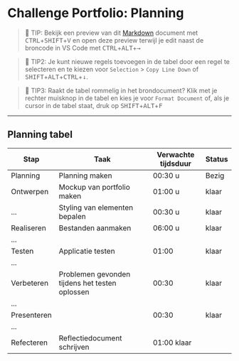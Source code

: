 # Challenge Portfolio: Planning

> :rocket: TIP: Bekijk een preview van dit [Markdown](https://guides.github.com/features/mastering-markdown/) document met <kbd>CTRL</kbd>+<kbd>SHIFT</kbd>+<kbd>V</kbd> en open deze preview terwijl je edit naast de broncode in VS Code met <kbd>CTRL</kbd>+<kbd>ALT</kbd>+<kbd>→</kbd>

> :rocket: TIP2: Je kunt nieuwe regels toevoegen in de tabel door een regel te selecteren en te kiezen voor `Selection` > `Copy Line Down` of <kbd>SHIFT</kbd>+<kbd>ALT</kbd>+<kbd>CTRL</kbd>+<kbd>↓</kbd>. 

> :rocket: TIP3: Raakt de tabel rommelig in het brondocument? Klik met je rechter muisknop in de tabel en kies je voor `Format Document` of, als je cursor in de tabel staat, druk op <kbd>SHIFT</kbd>+<kbd>ALT</kbd>+<kbd>F</kbd>

----

## Planning tabel

| Stap        | Taak                                           | Verwachte tijdsduur | Status |
| ----------- | ---------------------------------------------- | ------------------- | ------ |
| Planning    | Planning maken                                 | 00:30 u             | Bezig  |
| Ontwerpen   | Mockup van portfolio maken                     | 01:00 u             | klaar  |
| ...         | Styling van elementen bepalen                  | 00:30 u             | klaar  |
| Realiseren  | Bestanden aanmaken                             | 06:00 u             |  klaar |
| ...         |                                                |                     |        |
| Testen      | Applicatie testen                              | 01:00               | klaar  |
| ...         |                                                |                     |        |
| Verbeteren  | Problemen gevonden tijdens het testen oplossen | 00:30               |  klaar |
| ...         |                                                |                     |        |
| Presenteren |                                                | 00:30               |  klaar |
| ...         |                                                |                     |        |
| Refecteren  | Reflectiedocument schrijven                    | 01:00                 klaar  |
